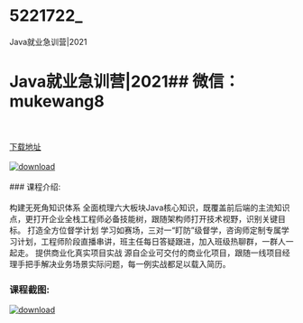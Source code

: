 # 5221722_
Java就业急训营|2021
# Java就业急训营|2021## 微信：mukewang8
<br/></br>[下载地址](http://www.36tz.cn/article/5221722 "下载地址")
<br/></br>[![download](http://36tz.cn/muke_img/2021_11_1-53.png "下载地址")](http://www.36tz.cn/article/5221722 "下载地址")
<br/></br>### 课程介绍:<br/></br>构建无死角知识体系
全面梳理六大板块Java核心知识，既覆盖前后端的主流知识点，更打开企业全栈工程师必备技能树，跟随架构师打开技术视野，识别关键目标。
打造全方位督学计划
学习如赛场，三对一“盯防”级督学，咨询师定制专属学习计划，工程师阶段直播串讲，班主任每日答疑跟进，加入班级热聊群，一群人一起走。
提供商业化真实项目实战
源自企业可交付的商业化项目，跟随一线项目经理手把手解决业务场景实际问题，每一例实战都足以载入简历。

### 课程截图:
[![download](http://36tz.cn/muke_img/2021_11_2-39.png "下载地址")](http://www.36tz.cn/article/5221722 "下载地址")
